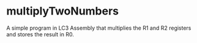 # multiplyTwoNumbers
A simple program in LC3 Assembly that multiplies the R1 and R2 registers and stores the result in R0.
